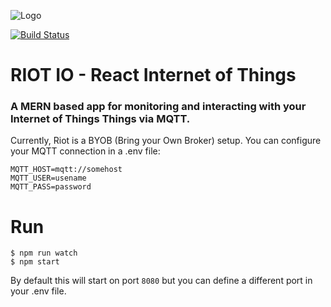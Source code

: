 ![Logo](https://github.com/jarrettgreen/riot-io/blob/master/logo.png?raw=true)

[![Build Status](https://travis-ci.org/jarrettgreen/riot-io.svg?branch=develop)](https://travis-ci.org/jarrettgreen/riot-io)
# RIOT IO - React Internet of Things
### A MERN based app for monitoring and interacting with your Internet of Things Things via MQTT.

Currently, Riot is a BYOB (Bring your Own Broker) setup. You can configure your MQTT connection in a .env file:

```
MQTT_HOST=mqtt://somehost
MQTT_USER=usename
MQTT_PASS=password

```

# Run
```
$ npm run watch
$ npm start
```

By default this will start on port `8080` but you can define a different port in your .env file.
